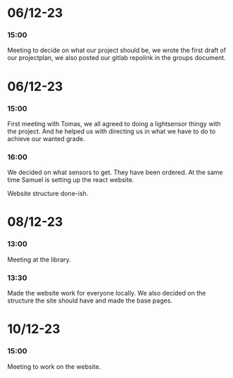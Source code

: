 # 06/12-23

### 15:00

Meeting to decide on what our project should be, we wrote the first draft of our projectplan, we also posted our gitlab repolink in the groups document.

# 06/12-23

### 15:00

First meeting with Tomas, we all agreed to doing a lightsensor thingy with the project. And he helped us with directing us in what we have to do to achieve our wanted grade.

### 16:00

We decided on what sensors to get. They have been ordered. At the same time Samuel is setting up the react website.

Website structure done-ish.

# 08/12-23

### 13:00

Meeting at the library.

### 13:30

Made the website work for everyone locally. We also decided on the structure the site should have and made the base pages.

# 10/12-23

### 15:00

Meeting to work on the website.
